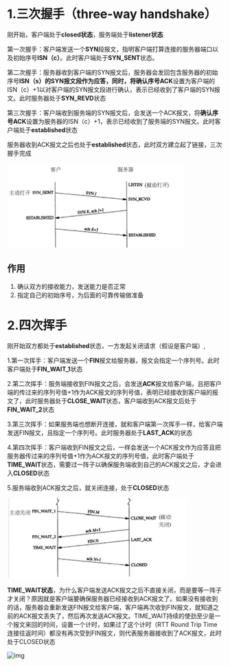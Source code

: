 # 1.三次握手（three-way handshake）

刚开始，客户端处于**closed状态**，服务端处于**listener状态**

第一次握手：客户端发送一个**SYN**段报文，指明客户端打算连接的服务器端口以及初始序号**ISN（c）**。此时客户端处于**SYN_SENT**状态。

第二次握手：服务器收到客户端的SYN报文后，服务器会发回包含服务器的初始序号**ISN（s）**的SYN报文段作为应答，同时，将**确认序号ACK**设置为客户端的ISN（c）+1以对客户端的SYN报文段进行确认，表示已经收到了客户端的SYN报文。此时服务器处于**SYN_REVD**状态

第三次握手：客户端收到服务端的SYN报文后，会发送一个ACK报文，将**确认序号ACK**设置为服务器的ISN（c）+1，表示已经收到了服务端的SYN报文。此时客户端处于**established**状态

服务器收到ACK报文之后也处于**established**状态，此时双方建立起了链接，三次握手完成

![img](assets\16a074b331fb0d85.jpg)

## 作用

1. 确认双方的接收能力，发送能力是否正常
2. 指定自己的初始序号，为后面的可靠传输做准备

# 2.四次挥手

刚开始双方都处于**established**状态，一方发起关闭请求（假设是客户端）,

1.第一次挥手：客户端发送一个**FIN**报文给服务器，报文会指定一个序列号。此时客户端处于**FIN_WAIT_1**状态

2.第二次挥手：服务端接收到FIN报文之后，会发送**ACK**报文给客户端，且把客户端的传过来的序列号值+1作为ACK报文的序列号值，表明已经接收到客户端的报文了，此时服务器处于**CLOSE_WAIT**状态，客户端收到ACK报文后处于**FIN_WAIT_2**状态

3.第三次挥手：如果服务端也想断开连接，就和客户端第一次挥手一样，给客户端发送FIN报文，且指定一个序列号。此时服务器处于**LAST_ACK**的状态

4.第四次挥手：客户端收到FIN报文之后，一样会发送一个ACK报文作为应答且把服务器传过来的序列号值+1作为ACK报文的序列号值，此时客户端处于**TIME_WAIT**状态，需要过一阵子以确保服务端收到自己的ACK报文之后，才会进入**CLOSED**状态

5.服务端收到ACK报文之后，就关闭连接，处于**CLOSED**状态

![img](assets\16a074b855ad3850.jpg)



**TIME_WAIT状态**，为什么客户端发送ACK报文之后不直接关闭，而是要等一阵子才关闭？原因就是客户端要确保服务器已经接收到ACK报文了。如果没有接收到的话，服务器会重新发送FIN报文给客户端，客户端再次收到FIN报文，就知道之前的ACK报文丢失了，然后再次发送ACK报文。TIME_WAIT持续的使劲至少是一个报文来回的时间，设置一个计时，如果过了这个计时（RTT Round Trip Time 连接往返时间）都没有再次受到FIN报文，则代表服务器接收到了ACK报文，此时处于CLOSED状态

![img](assets\169c39cc18e7592a.jpg)

